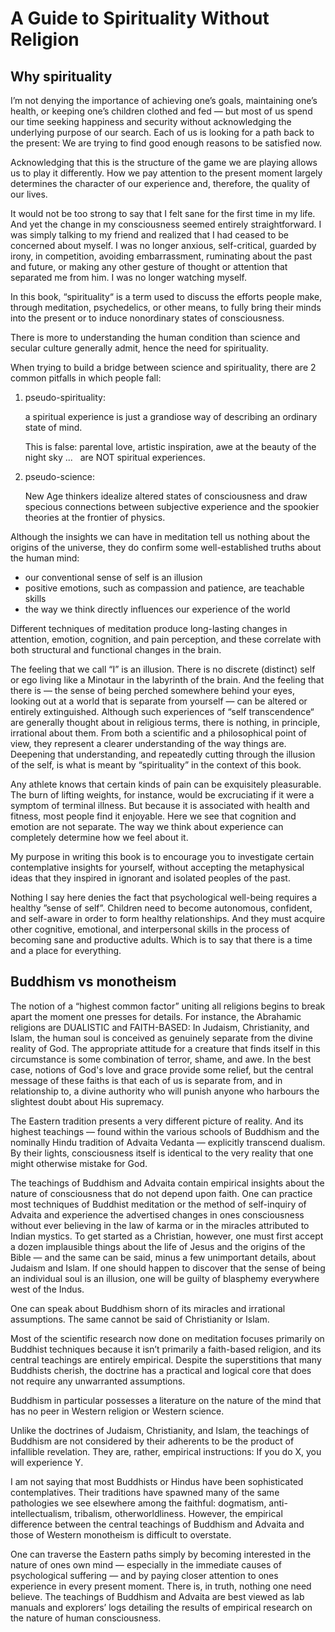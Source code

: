 # A Guide to Spirituality Without Religion
## Why spirituality

I’m  not denying  the importance  of  achieving one’s  goals, maintaining  one’s
health, or  keeping one’s children clothed  and fed —  but most of us  spend our
time seeking happiness and security without acknowledging the underlying purpose
of our search.
Each of us is looking for a path back to the present: We are trying to find good
enough reasons to be satisfied now.

Acknowledging that this is the structure of the game we are playing allows us to
play it differently.
How we pay  attention to the present moment largely  determines the character of
our experience and, therefore, the quality of our lives.


It would  not be too strong  to say that  I felt sane  for the first time  in my
life.
And yet the change in my consciousness seemed entirely straightforward.
I was simply talking to my friend and realized that I had ceased to be concerned
about myself.
I  was no  longer  anxious,  self-critical, guarded  by  irony, in  competition,
avoiding  embarrassment, ruminating  about the  past and  future, or  making any
other gesture of thought or attention that separated me from him.
I was no longer watching myself.


In this book, “spirituality“ is a term  used to discuss the efforts people make,
through meditation,  psychedelics, or  other means, to  fully bring  their minds
into the present or to induce nonordinary states of consciousness.

There is  more to  understanding the  human condition  than science  and secular
culture generally admit, hence the need for spirituality.


When trying  to build  a bridge  between science and  spirituality, there  are 2
common pitfalls in which people fall:

   1. pseudo-spirituality:

      a spiritual experience is just a grandiose way of describing an ordinary state of mind.

      This is false: parental love, artistic inspiration, awe at the beauty of the night sky ...
                     are NOT spiritual experiences.

   2. pseudo-science:

      New Age thinkers idealize altered states of consciousness and draw specious connections
      between subjective experience and the spookier theories at the frontier of physics.


Although  the insights  we can  have  in meditation  tell us  nothing about  the
origins of the universe, they do  confirm some well-established truths about the
human mind:

   - our conventional sense of self is an illusion
   - positive emotions, such as compassion and patience, are teachable skills
   - the way we think directly influences our experience of the world


Different techniques  of meditation  produce long-lasting changes  in attention,
emotion,  cognition,  and  pain  perception,   and  these  correlate  with  both
structural and functional changes in the brain.


The feeling that we call “I” is an illusion.
There  is no  discrete (distinct)  self or  ego living  like a  Minotaur in  the
labyrinth of the brain.
And the feeling that there is — the sense of being perched somewhere behind your
eyes, looking out at a world that is  separate from yourself — can be altered or
entirely extinguished.
Although such experiences of “self transcendence“ are generally thought about in
religious terms, there is nothing, in principle, irrational about them.
From  both a  scientific and  a philosophical  point of  view, they  represent a
clearer understanding of the way things are.
Deepening that understanding, and repeatedly cutting through the illusion of the
self, is what is meant by “spirituality” in the context of this book.


Any athlete knows that certain kinds of pain can be exquisitely pleasurable.
The burn of  lifting weights, for instance,  would be excruciating if  it were a
symptom of terminal illness.
But  because it  is associated  with  health and  fitness, most  people find  it
enjoyable.
Here we see that cognition and emotion are not separate.
The way we think about experience can completely determine how we feel about it.


My  purpose in  writing this  book is  to encourage  you to  investigate certain
contemplative insights  for yourself,  without accepting the  metaphysical ideas
that they inspired in ignorant and isolated peoples of the past.


Nothing I  say here  denies the  fact that  psychological well-being  requires a
healthy ”sense of self”.
Children need to  become autonomous, confident, and self-aware in  order to form
healthy relationships.
And they  must acquire other  cognitive, emotional, and interpersonal  skills in
the process of becoming sane and productive adults.
Which is to say that there is a time and a place for everything.

## Buddhism vs monotheism

The notion  of a “highest common  factor” uniting all religions  begins to break
apart the moment one presses for details.
For instance, the Abrahamic religions are DUALISTIC and FAITH-BASED: In Judaism,
Christianity, and Islam, the human soul  is conceived as genuinely separate from
the divine reality of God.
The appropriate attitude  for a creature that finds itself  in this circumstance
is some combination of terror, shame, and awe.
In the best case,  notions of God's love and grace provide  some relief, but the
central message  of these faiths  is that  each of us  is separate from,  and in
relationship to,  a divine  authority who  will punish  anyone who  harbours the
slightest doubt about His supremacy.

The Eastern tradition presents a very different picture of reality.
And its highest teachings — found within the various schools of Buddhism and the
nominally Hindu tradition of Advaita Vedanta — explicitly transcend dualism.
By their lights, consciousness itself is  identical to the very reality that one
might otherwise mistake for God.

The  teachings of  Buddhism and  Advaita  contain empirical  insights about  the
nature of consciousness that do not depend upon faith.
One  can  practice  most  techniques   of  Buddhist  meditation  or  the  method
of  self-inquiry  of Advaita  and  experience  the  advertised changes  in  ones
consciousness without  ever believing  in the  law of karma  or in  the miracles
attributed to Indian mystics.
To  get  started  as  a  Christian,  however, one  must  first  accept  a  dozen
implausible things about  the life of Jesus  and the origins of the  Bible — and
the same can be said, minus a few unimportant details, about Judaism and Islam.
If one should happen  to discover that the sense of being  an individual soul is
an illusion, one will be guilty of blasphemy everywhere west of the Indus.

One can speak about Buddhism shorn of its miracles and irrational assumptions.
The same cannot be said of Christianity or Islam.


Most of  the scientific  research now  done on  meditation focuses  primarily on
Buddhist techniques because  it isn’t primarily a faith-based  religion, and its
central teachings are entirely empirical.
Despite  the superstitions  that  many  Buddhists cherish,  the  doctrine has  a
practical and logical core that does not require any unwarranted assumptions.

Buddhism in particular possesses a literature on the nature of the mind that has
no peer in Western religion or Western science.

Unlike  the doctrines  of Judaism,  Christianity,  and Islam,  the teachings  of
Buddhism are not  considered by their adherents to be  the product of infallible
revelation.
They are, rather, empirical instructions: If you do X, you will experience Y.

I  am  not  saying  that  most  Buddhists  or  Hindus  have  been  sophisticated
contemplatives.
Their   traditions  have   spawned  many   of  the   same  pathologies   we  see
elsewhere  among  the   faithful:  dogmatism,  anti-intellectualism,  tribalism,
otherworldliness.
However, the empirical difference between  the central teachings of Buddhism and
Advaita and those of Western monotheism is difficult to overstate.

One can traverse  the Eastern paths simply by becoming  interested in the nature
of ones own mind — especially in the immediate causes of psychological suffering
— and by paying closer attention to ones experience in every present moment.
There is, in truth, nothing one need believe.
The  teachings of  Buddhism  and Advaita  are  best viewed  as  lab manuals  and
explorers’ logs  detailing the results  of empirical  research on the  nature of
human consciousness.

